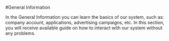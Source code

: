 #General Information

In the General Information you can learn the basics of our system, such as: company account, applications, advertising campaigns, etc. In this section, you will receive available guide on how to interact with our system without any problems. 